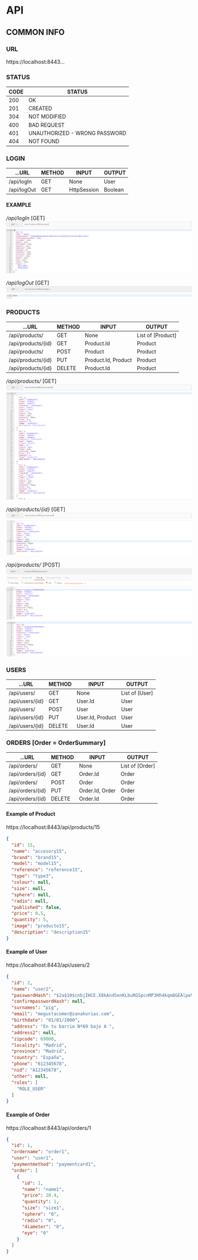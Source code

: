 # API

## COMMON INFO
### URL
https://localhost:8443...

### STATUS
CODE | STATUS
---  | ---
200  | OK
201  | CREATED
304  | NOT MODIFIED
400  | BAD REQUEST
401  | UNAUTHORIZED - WRONG PASSWORD
404  | NOT FOUND

### LOGIN 
...URL              | METHOD    | INPUT                   | OUTPUT 
---                 | ---       | ---                     | --- 
/api/logIn          | GET       | None                    | User
/api/logOut         | GET       | HttpSession             | Boolean

#### EXAMPLE
*/api/logIn*  [GET] 
![Alt text](Capturas/REST/REST_logIn_A.PNG "REST logIn")
![Alt text](Capturas/REST/REST_logIn_B.PNG "REST logIn Output")

*/api/logOut* [GET]
![Alt text](Capturas/REST/REST_logOut_A.PNG "REST logOut")
![Alt text](Capturas/REST/REST_logOut_B.PNG "REST logOut Output")

### PRODUCTS
...URL              | METHOD    | INPUT                   | OUTPUT 
---                 | ---       | ---                     | --- 
/api/products/      | GET       | None                    | List of [Product]
/api/products/{id}  | GET       | Product.Id              | Product
/api/products/      | POST      | Product                 | Product 
/api/products/{id}  | PUT       | Product.Id, Product     | Product 
/api/products/{id}  | DELETE    | Product.Id              | Product 

*/api/products/*      [GET]
![Alt text](Capturas/REST/REST_products_GET_A.PNG "Products GET")
![Alt text](Capturas/REST/REST_products_GET_B.PNG "Products GET Output")

*/api/products/{id}*  [GET]
![Alt text](Capturas/REST/REST_product_GET_A.PNG "Product GET")
![Alt text](Capturas/REST/REST_product_GET_B.PNG "Product GET Output")

*/api/products/*      [POST]
![Alt text](Capturas/REST/REST_product_POST_A.PNG "Product POST")
![Alt text](Capturas/REST/REST_product_POST_B.PNG "Product POST Output")

### USERS
...URL              | METHOD    | INPUT                   | OUTPUT 
---                 | ---       | ---                     | --- 
/api/users/         | GET       | None                    | List of [User] 
/api/users/{id}     | GET       | User.Id                 | User
/api/users/         | POST      | User                    | User
/api/users/{id}     | PUT       | User.Id, Product        | User 
/api/users/{id}     | DELETE    | User.Id                 | User 


### ORDERS [Order = OrderSummary]
...URL              | METHOD    | INPUT                   | OUTPUT 
---                 | ---       | ---                     | --- 
/api/orders/        | GET       | None                    | List of [Order]               
/api/orders/{id}    | GET       | Order.Id                | Order     
/api/orders/        | POST      | Order                   | Order                     
/api/orders/{id}    | PUT       | Order.Id, Order         | Order    
/api/orders/{id}    | DELETE    | Order.Id                | Order    


#### Example of Product
https://localhost:8443/api/products/15
```json
{
  "id": 15,
  "name": "accesory15",
  "brand": "brand15",
  "model": "model15",
  "reference": "reference15",
  "type": "type3",
  "colour": null,
  "size": null,
  "sphere": null,
  "radio": null,
  "published": false,
  "price": 0.5,
  "quantity": 5,
  "image": "producto15",
  "description": "description15"
}
```

#### Example of User
https://localhost:8443/api/users/2
``` json
{
  "id": 2,
  "name": "user2",
  "passwordHash": "$2a$10$cnbjIHCE.X8kAndSenKLbuRGSpcnMP3Hh4kqm8GEAlpeVW2bADhR6",
  "confirmpasswordHash": null,
  "surnames": "pig",
  "email": "megustacomer@zanahorias.com",
  "birthdate": "01/01/2000",
  "address": "En tu barrio Nº69 bajo A ",
  "address2": null,
  "zipcode": 69000,
  "locality": "Madrid",
  "province": "Madrid",
  "country": "España",
  "phone": "612345678",
  "nid": "A12345678",
  "other": null,
  "roles": [
    "ROLE_USER"
  ]
}
```

#### Example of Order
https://localhost:8443/api/orders/1
``` json
{
  "id": 1,
  "ordername": "order1",
  "user": "user1",
  "paymentmethod": "paymentcard1",
  "order": [
    {
      "id": 1,
      "name": "name1",
      "price": 20.4,
      "quantity": 1,
      "size": "size1",
      "sphere": "0",
      "radio": "0",
      "diameter": "0",
      "eye": "0"
    }
  ]
}
```
